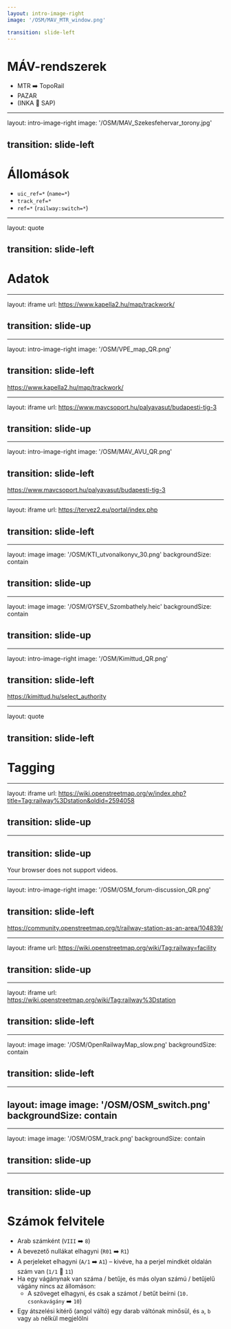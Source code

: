 ```yaml
---
layout: intro-image-right
image: '/OSM/MAV_MTR_window.png'

transition: slide-left
---
```


# MÁV-rendszerek

- MTR ➡️ TopoRail
- PAZAR
- (INKA 🔗 SAP)


---
layout: intro-image-right
image: '/OSM/MAV_Szekesfehervar_torony.jpg'

transition: slide-left
---

# Állomások

- `uic_ref=*` (`name=*`)
- `track_ref=*`
- `ref=*` (`railway:switch=*`)


---
layout: quote

transition: slide-left
---

# Adatok


---
layout: iframe
url: https://www.kapella2.hu/map/trackwork/

transition: slide-up
---


---
layout: intro-image-right
image: '/OSM/VPE_map_QR.png'

transition: slide-left
---

https://www.kapella2.hu/map/trackwork/


---
layout: iframe
url: https://www.mavcsoport.hu/palyavasut/budapesti-tig-3

transition: slide-up
---


---
layout: intro-image-right
image: '/OSM/MAV_AVU_QR.png'

transition: slide-left
---

https://www.mavcsoport.hu/palyavasut/budapesti-tig-3


---
layout: iframe
url: https://tervez2.eu/portal/index.php

transition: slide-left
---


---
layout: image
image: '/OSM/KTI_utvonalkonyv_30.png'
backgroundSize: contain

transition: slide-up
---


---
layout: image
image: '/OSM/GYSEV_Szombathely.heic'
backgroundSize: contain

transition: slide-up
---


---
layout: intro-image-right
image: '/OSM/Kimittud_QR.png'

transition: slide-left
---

https://kimittud.hu/select_authority


---
layout: quote

transition: slide-left
---

# Tagging


---
layout: iframe
url: https://wiki.openstreetmap.org/w/index.php?title=Tag:railway%3Dstation&oldid=2594058

transition: slide-up
---


---
transition: slide-up
---

<!--suppress HtmlUnknownTag, HtmlUnknownTarget -->
<SlidevVideo controls=true autoPlay=true autoPause="slide" autoReset="slide">
  <source src="/OSM_forum-discussion.mp4" type="video/mp4"/>
  <p>
    Your browser does not support videos.
  </p>
</SlidevVideo>


---
layout: intro-image-right
image: '/OSM/OSM_forum-discussion_QR.png'

transition: slide-left
---

https://community.openstreetmap.org/t/railway-station-as-an-area/104839/


---
layout: iframe
url: https://wiki.openstreetmap.org/wiki/Tag:railway=facility

transition: slide-up
---


---
layout: iframe
url: https://wiki.openstreetmap.org/wiki/Tag:railway%3Dstation

transition: slide-left
---


---
layout: image
image: '/OSM/OpenRailwayMap_slow.png'
backgroundSize: contain

transition: slide-left
---


---
layout: image
image: '/OSM/OSM_switch.png'
backgroundSize: contain
---


---
layout: image
image: '/OSM/OSM_track.png'
backgroundSize: contain

transition: slide-up
---


---
transition: slide-up
---

# Számok felvitele

- Arab számként (`VIII` ➡️ `8`)
- A bevezető nullákat elhagyni (`R01` ➡️ `R1`)
- A perjeleket elhagyni (`A/1` ➡️ `A1`) – kivéve, ha a perjel mindkét oldalán szám van (`1/1` 🚫 `11`)
- Ha egy vágánynak van száma / betűje, és más olyan számú / betűjelű vágány nincs az állomáson:
    - A szöveget elhagyni, és csak a számot / betűt beírni (`10. csonkavágány` ➡️ `10`)
- Egy átszelési kitérő (angol váltó) egy darab váltónak minősül, és `a`, `b` vagy `ab` nélkül megjelölni
